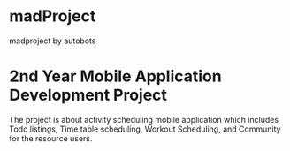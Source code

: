 # madProject
madproject by autobots
# 2nd Year Mobile Application Development Project

The project is about activity scheduling mobile application which includes Todo listings, Time table scheduling, Workout  Scheduling, and Community for the resource users.
